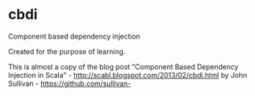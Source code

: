 # cbdi

Component based dependency injection

Created for the purpose of learning.

This is almost a copy of the blog post "Component Based Dependency Injection in Scala" - http://scabl.blogspot.com/2013/02/cbdi.html
by John Sullivan - https://github.com/sullivan-
